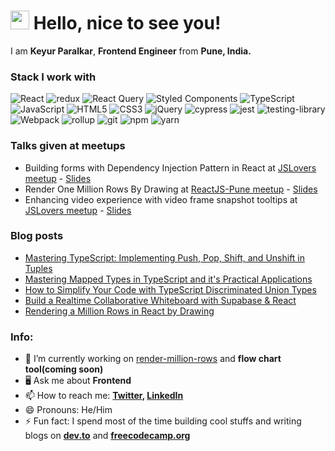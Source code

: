 <h1><img src="https://camo.githubusercontent.com/e8e7b06ecf583bc040eb60e44eb5b8e0ecc5421320a92929ce21522dbc34c891/68747470733a2f2f6d656469612e67697068792e636f6d2f6d656469612f6876524a434c467a6361737252346961377a2f67697068792e676966" width="30"/> Hello, nice to see you!</h1>

I am <b>Keyur Paralkar</b>, <b>Frontend Engineer</b> from <b>Pune, India.</b>

<h3>Stack I work with</h3>
<p>
  <img alt="React" src="https://img.shields.io/badge/-React-45b8d8?style=flat&logo=react&logoColor=white" />
  <img alt="redux" src="https://img.shields.io/badge/-Redux-764ABC?style=flat&logo=redux&logoColor=white" />
  <img alt="React Query" src="https://img.shields.io/badge/-React%20Query-FF4154?style=flat&logo=react%20query&logoColor=white" />
<img alt="Styled Components" src="https://img.shields.io/badge/styled--components-DB7093?style=flat&logo=styled-components&logoColor=white" />
  <img alt="TypeScript" src="https://img.shields.io/badge/-TypeScript-007ACC?style=flat&logo=typescript&logoColor=white" />
  <img alt="JavaScript" src="https://img.shields.io/badge/-JavaScript / ES6-e0a719?style=flat&logo=JavaScript&logoColor=white" />
  <img alt="HTML5" src="https://img.shields.io/badge/-HTML5-E34F26?style=flat&logo=html5&logoColor=white" />
  <img alt="CSS3" src="https://img.shields.io/badge/-CSS3-2c9ed4?style=flat&logo=css3&logoColor=white" />
  <img alt="jQuery" src="https://img.shields.io/badge/-jQuery-1b72b5?style=flat&logo=jQuery&logoColor=white" />
  <img alt="cypress" src="https://img.shields.io/badge/-cypress-%23E5E5E5?style=flat&logo=cypress&logoColor=058a5e" />
  <img alt="jest" src="https://img.shields.io/badge/-jest-%23C21325?style=flat&logo=jest&logoColor=white" />
<img alt="testing-library" src="https://img.shields.io/badge/-TestingLibrary-%23E33332?style=flat&logo=testing-library&logoColor=white" />
  <img alt="Webpack" src="https://img.shields.io/badge/-Webpack-8DD6F9?style=flat&logo=webpack&logoColor=white" />
  <img alt="rollup" src="https://img.shields.io/badge/RollupJS-ef3335?style=flat&logo=rollup.js&logoColor=white" />
  <img alt="git" src="https://img.shields.io/badge/-Git-F05032?style=flat&logo=git&logoColor=white" />
  <img alt="npm" src="https://img.shields.io/badge/-NPM-CB3837?style=flat&logo=npm&logoColor=white" />
<img alt="yarn" src="https://img.shields.io/badge/yarn-%232C8EBB.svg?style=flat&logo=yarn&logoColor=white" />

</p>

### Talks given at meetups
- Building forms with Dependency Injection Pattern in React at [JSLovers meetup](https://www.meetup.com/jslovers-pune/events/299433526/) - [Slides](https://github.com/keyurparalkar/json-to-form/files/15064877/Building.forms.with.Dependency.Injection.pattern.in.React.pdf)
- Render One Million Rows By Drawing at [ReactJS-Pune meetup](https://www.meetup.com/reactjs-and-friends/events/299595472/) - [Slides](https://github.com/keyurparalkar/render-million-rows/files/15064694/Render.Million.Rows.pdf)
- Enhancing video experience with video frame snapshot tooltips at [JSLovers meetup](https://www.meetup.com/jslovers-pune/events/298144913/) - [Slides](https://github.com/keyurparalkar/react-youtube-player-clone/files/15065033/jslovers-talk-1-video_frame.pdf)

### Blog posts

<!-- BLOG-POST-LIST:START -->
- [Mastering TypeScript: Implementing Push, Pop, Shift, and Unshift in Tuples](https://dev.to/keyurparalkar/mastering-typescript-implementing-push-pop-shift-and-unshift-in-tuples-5833)
- [Mastering Mapped Types in TypeScript and it&#39;s Practical Applications](https://dev.to/keyurparalkar/leveraging-mapped-types-in-typescript-practical-applications-1i0h)
- [How to Simplify Your Code with TypeScript Discriminated Union Types](https://dev.to/keyurparalkar/make-your-life-easy-with-discriminated-union-types-2moi)
- [Build a Realtime Collaborative Whiteboard with Supabase &amp; React](https://dev.to/keyurparalkar/mastering-real-time-collaboration-building-figma-and-miro-inspired-features-with-supabase-57eh)
- [Rendering a Million Rows in React by Drawing](https://dev.to/keyurparalkar/rendering-a-million-rows-in-react-by-drawing-1a39)
<!-- BLOG-POST-LIST:END -->

### Info:

-   🔭 I’m currently working on [render-million-rows](https://github.com/keyurparalkar/render-million-rows)</b> and <b>flow chart tool(coming soon)</b>
-   🖥 Ask me about <b>Frontend</b>
-   📫 How to reach me: <b>[Twitter](https://twitter.com/keurplkar), [LinkedIn](https://www.linkedin.com/in/keyur-paralkar)</b>
-   😄 Pronouns: He/Him
-   ⚡ Fun fact: I spend most of the time building cool stuffs and writing blogs on <b>[dev.to](https://dev.to/keyurparalkar)</b> and <b>[freecodecamp.org](https://www.freecodecamp.org/news/author/keyurparalkar/)</b>
